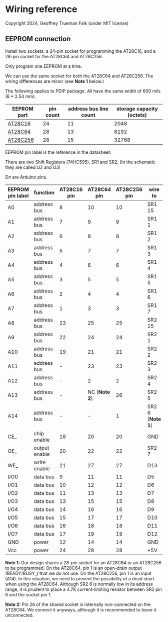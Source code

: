 # Wiring reference

Copyright 2024, Geoffrey Trueman Falk (under MIT license)

## EEPROM connection

Install two sockets: a 24-pin socket for programming the AT28C16, and a 28-pin socket for the AT28C64 and AT28C256.

Only program one EEPROM at a time.

 We can use the same socket for both the AT28C64 and AT28C256. The wiring differences are minor (see **Note 1** below.)

The following applies to PDIP package. All have the same width of 600 mils (6 * 2.54 mm).

| EEPROM part | pin count | address bus line count | storage capacity (octets) |
|-------------|-----------|-------------------|-------------------|
| [AT28C16](/doc/AT28C16.pdf) | 24       | 11 | 2048 |
| [AT28C64](/doc/AT28C64.pdf) | 28      | 13  | 8192 |
| [AT28C256](/doc/AT28C256.pdf) | 28    | 15  | 32768 |

EEPROM pin label is the reference in the datasheet.

There are two Shift Registers (74HC595), SR1 and SR2. (In the schematic they are called U2 and U3)

D*n* are Arduino pins.

| EEPROM pin label | function | AT28C16 pin | AT28C64 pin | AT28C256 pin | wire to | PCB from | PCB to | length, colour |
|--------|-------------|---------|--------------|--------------|---------------|-|-|-|
| A0     | address bus | 8 | 10 | 10 | SR1 15 | 25L | 8L | 17y |
| A1   | address bus | 7 | 9 | 9 | SR1 1 |  26L | 9L | 17y |
| A2   | address bus | 6 | 8 | 8 | SR1 2 | 27L | 10L | 17y |
| A3    | address bus | 5 | 7 | 7| SR1 3 | 28L | 11L | 17y |
| A4   | address bus | 4 | 6 | 6 | SR1 4 | 29L | 12L | 17y |
| A5    | address bus | 3 | 5 | 5 | SR1 5 | 30L or 45L  | 13L | 17y |
| A6    | address bus | 2 | 4 | 4 | SR1 6 | 31L | 14L | 17y |
| A7    | address bus | 1 | 3 | 3 | SR1 7 | 32L | 15L | 17y |
| A8    | address bus | 23 | 25 | 25 | SR2 15 | 31U | 14U | 17y |
| A9    | address bus | 22 | 24 | 24 | SR2 1 | 30U | 13U | 17y |
| A10   | address bus | 19 | 21 | 21 | SR2 2 | 27U | 10U |17y |
| A11   | address bus | - | 23 | 23 | SR2 3 | 39L | 12U | y |
| A12   | address bus | - | 2 | 2 | SR2 4 | 38L | 16L | 22y |
| A13 | address bus | - | NC (**Note 2**) | 26 | SR2 5 | 37L | 15U | y |
| A14 | address bus | - | - | 1 | SR2 6 (**Note 1**) |  36L | 18L | 18y |
| CE_ | chip enable | 18 | 20 | 20 | GND | 26U,9U| GND | k | 
| OE_ | output enable | 20 | 22 | 22 | SR2 7 | 28U | 11U |  r |
| WE_ | write enable | 21 | 27 | 27| D13 | 29U | 16U | w |
| I/O0 | data bus | 9 | 11 | 11 | D5 | 24L | 7L | 17g |
| I/O1 | data bus | 10 | 12 | 12 | D6 | 23L | 6L | 17g |
| I/O2 | data bus | 11 | 13 | 13 | D7 | 22L | 5L | 17g |
| I/O3 | data bus | 13 | 15 | 15 | D8 | 21U | 4U | 17g |
| I/O4 | data bus | 14 | 16 | 16 | D9 | 22U | 5U | 17g |
| I/O5 | data bus | 15 | 17 | 17 | D10 | 23U | 6U  |17g |
| I/O6 | data bus | 16 | 18 | 18 | D11 | 24U | 7U | 17g |
| I/O7 | data bus | 17 | 19 | 19 | D12 | 25U | 8U | 17g |
| GND | power | 12 | 14 | 14 | GND | 21L,4L | GND | k |
| Vcc | power | 24 | 28 | 28 |  +5V | 32U,17U | +5V | r |

**Note 1:** Our design shares a 28-pin socket for an AT28C64 or an AT28C256 to be programmed. On the AT28C64, pin 1 is an open-drain output (READY/BUSY_) that we do not use. On the AT28C256, pin 1 is an input (A14). In this situation, we need to prevent the possibility of a dead short when using the AT28C64. Although SR2 6 is normally low in its address range, it is prudent to place a 4.7K current-limiting resistor between SR2 pin 6 and the socket pin 1.

**Note 2:** Pin 26 of the shared socket is internally non-connected on the AT28C64. We connect it anyways, although it is recommended to leave it unconnected. 
